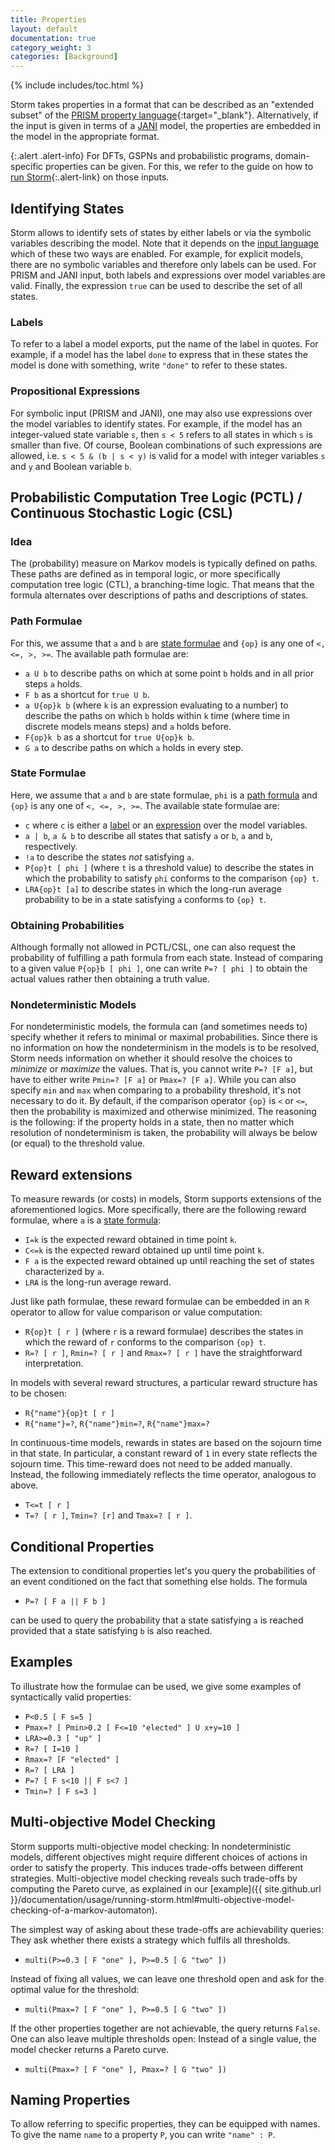 ```yaml
---
title: Properties
layout: default
documentation: true
category_weight: 3
categories: [Background]
---
```


{% include includes/toc.html %}

Storm takes properties in a format that can be described as an "extended subset" of the [PRISM property language](http://www.prismmodelchecker.org/manual/PropertySpecification/Introduction){:target="_blank"}. Alternatively, if the input is given in terms of a [JANI](languages.html#jani) model, the properties are embedded in the model in the appropriate format.

{:.alert .alert-info}
For DFTs, GSPNs and probabilistic programs, domain-specific properties can be given. For this, we refer to the guide on how to [run Storm](running-storm.html){:.alert-link} on those inputs.

## Identifying States

Storm allows to identify sets of states by either labels or via the symbolic variables describing the model. Note that it depends on the [input language](languages.html) which of these two ways are enabled. For example, for explicit models, there are no symbolic variables and therefore only labels can be used. For PRISM and JANI input, both labels and expressions over model variables are valid. Finally, the expression `true` can be used to describe the set of all states.

### Labels

To refer to a label a model exports, put the name of the label in quotes. For example, if a model has the label `done` to express that in these states the model is done with something, write `"done"` to refer to these states.

### Propositional Expressions

For symbolic input (PRISM and JANI), one may also use expressions over the model variables to identify states. For example, if the model has an integer-valued state variable `s`, then `s < 5` refers to all states in which `s` is smaller than five. Of course, Boolean combinations of such expressions are allowed, i.e. `s < 5 & (b | s < y)` is valid for a model with integer variables `s` and `y` and Boolean variable `b`.

## Probabilistic Computation Tree Logic (PCTL) / Continuous Stochastic Logic (CSL)

### Idea
The (probability) measure on Markov models is typically defined on paths. These paths are defined as in temporal logic, or more specifically computation tree logic (CTL), a branching-time logic. That means that the formula alternates over descriptions of paths and descriptions of states.

### Path Formulae

For this, we assume that `a` and `b` are [state formulae](#state-formulae) and `{op}` is any one of `<, <=, >, >=`. The available path formulae are:

- `a U b` to describe paths on which at some point `b` holds and in all prior steps `a` holds.
- `F b` as a shortcut for `true U b`.
- `a U{op}k b` (where `k` is an expression evaluating to a number) to describe the paths on which `b` holds within `k` time (where time in discrete models means steps) and `a` holds before.
- `F{op}k b` as a shortcut for `true U{op}k b`.
- `G a` to describe paths on which `a` holds in every step.

### State Formulae

Here, we assume that `a` and `b` are state formulae, `phi` is a [path formula](#path-formulae) and `{op}` is any one of `<, <=, >, >=`. The available state formulae are:

- `c` where `c` is either a [label](#labels) or an [expression](#propositional-expressions) over the model variables.
- `a | b`, `a & b` to describe all states that satisfy `a` or `b`, `a` and `b`, respectively.
- `!a` to describe the states *not* satisfying `a`.
- `P{op}t [ phi ]` (where `t` is a threshold value) to describe the states in which the probability to satisfy `phi` conforms to the comparison `{op} t`.
- `LRA{op}t [a]` to describe states in which the long-run average probability to be in a state satisfying `a` conforms to `{op} t`.

### Obtaining Probabilities

Although formally not allowed in PCTL/CSL, one can also request the probability of fulfilling a path formula from each state. Instead of comparing to a given value `P{op}b [ phi ]`, one can write `P=? [ phi ]` to obtain the actual values rather then obtaining a truth value.

### Nondeterministic Models

For nondeterministic models, the formula can (and sometimes needs to) specify whether it refers to minimal or maximal probabilities. Since there is no information on how the nondeterminism in the models is to be resolved, Storm needs information on whether it should resolve the choices to *minimize* or *maximize* the values. That is, you cannot write `P=? [F a]`, but have to either write `Pmin=? [F a]` or `Pmax=? [F a]`. While you can also specify `min` and `max` when comparing to a probability threshold, it's not necessary to do it. By default, if the comparison operator `{op}` is `<` or `<=`, then the probability is maximized and otherwise minimized. The reasoning is the following: if the property holds in a state, then no matter which resolution of nondeterminism is taken, the probability will always be below (or equal) to the threshold value.

## Reward extensions

To measure rewards (or costs) in models, Storm supports extensions of the aforementioned logics. More specifically, there are the following reward formulae, where `a` is a [state formula](#state-formulae):

- `I=k` is the expected reward obtained in time point `k`.
- `C<=k` is the expected reward obtained up until time point `k`.
- `F a` is the expected reward obtained up until reaching the set of states characterized by `a`.
- `LRA` is the long-run average reward.

Just like path formulae, these reward formulae can be embedded in an `R` operator to allow for value comparison or value computation:

- `R{op}t [ r ]` (where `r` is a reward formulae) describes the states in which the reward of `r` conforms to the comparison `{op} t`.
- `R=? [ r ]`, `Rmin=? [ r ]` and `Rmax=? [ r ]` have the straightforward interpretation.

In models with several reward structures, a particular reward structure has to be chosen:

- `R{"name"}{op}t [ r ]`
- `R{"name"}=?`, `R{"name"}min=?`, `R{"name"}max=?`


In continuous-time models, rewards in states are based on the sojourn time in that state.
In particular, a constant reward of `1` in every state reflects the sojourn time. This time-reward does not need to be added manually.
Instead, the following immediately reflects the time operator, analogous to above.

- `T<=t [ r ]`
- `T=? [ r ]`, `Tmin=? [r]` and `Tmax=? [ r ]`.


## Conditional Properties

The extension to conditional properties let's you query the probabilities of an event conditioned on the fact that something else holds. The formula

- `P=? [ F a || F b ]`

can be used to query the probability that a state satisfying `a` is reached provided that a state satisfying `b` is also reached.

## Examples

To illustrate how the formulae can be used, we give some examples of syntactically valid properties:

- `P<0.5 [ F s=5 ]`
- `Pmax=? [ Pmin>0.2 [ F<=10 "elected" ] U x+y=10 ]`
- `LRA>=0.3 [ "up" ]`
- `R=? [ I=10 ]`
- `Rmax=? [F "elected" ]`
- `R=? [ LRA ]`
- `P=? [ F s<10 || F s<7 ]`
- `Tmin=? [ F s=3 ]`

## Multi-objective Model Checking

Storm supports multi-objective model checking: In nondeterministic models, different objectives might require different choices of actions in order to satisfy the property.
This induces trade-offs between different strategies. Multi-objective model checking reveals such trade-offs by computing the Pareto curve, as explained in our [example]({{ site.github.url }}/documentation/usage/running-storm.html#multi-objective-model-checking-of-a-markov-automaton).

The simplest way of asking about these trade-offs are achievability queries: They ask whether there exists a strategy which fulfils all thresholds.

- `multi(P>=0.3 [ F "one" ], P>=0.5 [ G "two" ])`

Instead of fixing all values, we can leave one threshold open and ask for the optimal value for the threshold:

-  `multi(Pmax=? [ F "one" ], P>=0.5 [ G "two" ])`

If the other properties together are not achievable, the query returns `False`.
One can also leave multiple thresholds open: Instead of a single value, the model checker returns a Pareto curve.

-  `multi(Pmax=? [ F "one" ], Pmax=? [ G "two" ])`


## Naming Properties

To allow referring to specific properties, they can be equipped with names. To give the name `name` to a property `P`, you can write `"name" : P`.


